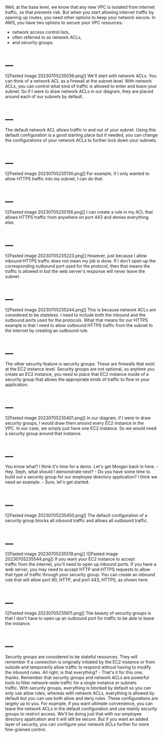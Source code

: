 Well, at the base level, we know that any new VPC is isolated from internet traffic, so that prevents risk. But when you start allowing internet traffic by opening up routes, you need other options to keep your network secure. In AWS, you have two options to secure your VPC resources: 

- network access control lists, 
- often referred to as network ACLs, 
- and security groups. 
# __
![[Pasted image 20230705235036.png]]
We'll start with network ACLs. You can think of a network ACL as a firewall at the subnet level. With network ACLs, you can control what kind of traffic is allowed to enter and leave your subnet. So if I were to draw network ACLs in our diagram, they are placed around each of our subnets by default. 
# __
The default network ACL allows traffic in and out of your subnet. Using this default configuration is a good starting place but if needed, you can change the configurations of your network ACLs to further lock down your subnets. 
# __
![[Pasted image 20230705235130.png]]
For example, if I only wanted to allow HTTPS traffic into my subnet, I can do that. 
# __
![[Pasted image 20230705235156.png]]
I can create a rule in my ACL that allows HTTPS traffic from anywhere on port 443 and denies everything else. 
# __
![[Pasted image 20230705235223.png]]
However, just because I allow inbound HTTPS traffic does not mean my job is done. If I don't open up the corresponding outbound port used for the protocol, then that means the traffic is allowed in but the web server's response will never leave the subnet.
# __
![[Pasted image 20230705235244.png]]
This is because network ACLs are considered to be stateless. I need to include both the inbound and the outbound ports used for the protocols. What that means for our HTTPS example is that I need to allow outbound HTTPS traffic from the subnet to the internet by creating an outbound rule. 
# __
The other security feature is security groups. These are firewalls that exist at the EC2 instance level. Security groups are not optional, so anytime you create an EC2 instance, you need to place that EC2 instance inside of a security group that allows the appropriate kinds of traffic to flow to your application. 
# __
![[Pasted image 20230705235401.png]]
In our diagram, if I were to draw security groups, I would draw them around every EC2 instance in the VPC. In our case, we simply just have one EC2 instance. So we would need a security group around that instance. 
# __
You know what? I think it's time for a demo. Let's get Morgan back in here. - Hey, Seph, what should I demonstrate next? - Do you have some time to build out a security group for our employee directory application? I think we need an example. - Sure, let's get started. 
# __
![[Pasted image 20230705235450.png]]
The default configuration of a security group blocks all inbound traffic and allows all outbound traffic. 
# __
![[Pasted image 20230705235519.png]]
![[Pasted image 20230705235544.png]]
If you want your EC2 instance to accept traffic from the internet, you'll need to open up inbound ports. If you have a web server, you may need to accept HTTP and HTTPS requests to allow that type of traffic through your security group. You can create an inbound rule that will allow port 80, HTTP, and port 443, HTTPS, as shown here. 
# __
![[Pasted image 20230705235611.png]]
The beauty of security groups is that I don't have to open up an outbound port for traffic to be able to leave the instance. 
# __
Security groups are considered to be stateful resources. They will remember if a connection is originally initiated by the EC2 instance or from outside and temporarily allow traffic to respond without having to modify the inbound rules. All right, is that everything? - That's it for this one, thanks. Remember that security groups and network ACLs are powerful tools to filter network-wide traffic for a single instance or subnets traffic. With security groups, everything is blocked by default so you can only use allow rules, whereas with network ACLs, everything is allowed by default but you can use both allow and deny rules. These configurations are largely up to you. For example, if you want ultimate convenience, you can leave the network ACLs in the default configuration and use mainly security groups to restrict access. We'll be doing just that with our employee directory application and it will still be secure. But if you want an added layer of security, you can configure your network ACLs further for more fine-grained control.